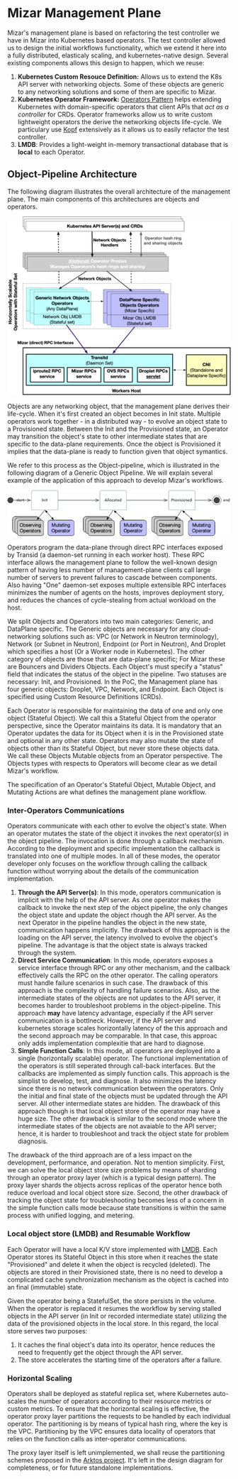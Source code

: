 
# Mizar Management Plane

Mizar's management plane is based on refactoring the test controller
we have in Mizar into Kubernetes based operators. The test controller
allowed us to design the initial workflows functionality, which we
extend it here into a fully distributed, elasticaly scaling, and
kubernetes-native design. Several existing components allows this
design to happen, which we reuse:

1. **Kubernetes Custom Resouce Definition:** Allows us to extend the K8s
   API server with networking objects. Some of these objects are
   generic to any networking solutions and some of them are specific
   to Mizar.
2. **Kubernetes Operator Framework:** [Operators
   Pattern](https://kubernetes.io/docs/concepts/extend-kubernetes/operator/)
   helps extending Kubernetes with domain-specific operators that
   client APIs that _act as a controller_ for CRDs. Operator
   frameworks allow us to write custom lightweight operators the
   derive the networking objects life-cycle. We particulary use
   [Kopf](https://github.com/zalando-incubator/kopf) extensively as it allows us to easily refactor the test controller.
3. **LMDB**: Provides a light-weight in-memory transactional database
   that is __local__ to each Operator.

## Object-Pipeline Architecture

The following diagram illustrates the overall architecture of the
management plane. The main components of this architectures are
objects and operators.

![Overall Architecture](png/management_plane.png)

Objects are any networking object, that the
management plane derives their life-cycle. When it's first created an
object becomes in Init state. Multiple operators work together - in
a distributed way - to evolve an object state to a Provisioned state.
Between the Init and the Provisioned state, an Operator may transition
the object's state to other intermediate states that are specific to
the data-plane requirements. Once the object is Provisioned it implies
that the data-plane is ready to function given that object symantics.

We refer to this process as the Object-pipeline, which is illustrated
in the following diagram of a Generic Object Pipeline. We will explain
several example of the application of this approach to develop Mizar's
workflows.

![Genric Object Pipeline](png/object_pipeline.png)

Operators program the data-plane through direct RPC interfaces exposed
by Transid (a daemon-set running in each worker host). These RPC
interface allows the management plane to follow the well-known design
pattern of having less number of management-plane clients call large
number of servers to prevent failures to cascade between components.
Also having "One" daemon-set exposes multiple extensible RPC
interfaces minimizes the number of agents on the hosts, improves
deployment story, and reduces the chances of cycle-stealing from
actual workload on the host.

We split Objects and Operators into two main categories: Generic, and
DataPlane specific. The Generic objects are necessary for any
cloud-networking solutions such as: VPC (or Network in Neutron
terminology), Network (or Subnet in Neutron), Endpoint (or Port in
Neutron), And Droplet which specifies a host (Or a Worker node in
Kubernetes). The other category of objects are those that are
data-plane specific; For Mizar these are Bouncers and Dividers
Objects.  Each Object's must specify a "status" field that indicates
the status of the object in the pipeline. Two statuses are necessary:
Init, and Provisioned. In the PoC, the Management plane has four
generic objects: Droplet, VPC, Network, and Endpoint. Each Object is
specified using Custom Resource Definitions (CRDs).

Each Operator is responsible for maintaining the data of one and only
one object (Stateful Object). We call this a Stateful Object from the
operator perspective, since the Operator maintains its data. It is
mandatory that an Operator updates the data for its Object when it is
in the Provisioned state and optional in any other state. Operators
may also mutate the state of objects other than its Stateful Object,
but never store these objects data. We call these Objects Mutable
objects from an Operator perspective. The Objects types with respects
to Operators will become clear as we detail Mizar's workflow.

The specification of an Operator's Stateful Object, Mutable Object,
and Mutating Actions are what defines the management plane workflow.

### Inter-Operators Communications

Operators communicate with each other to evolve the object's state.
When an operator mutates the state of the object it invokes the next
operator(s) in the object pipeline. The invocation is done through a
callback mechanism. According to the deployment and specific
implementation the callback is translated into one of multiple modes.
In all of these modes, the operator developer only focuses on the
workflow through calling the callback function without worrying about
the details of the communication implementation.

1. **Through the API Server(s)**: In this mode, operators communication is
   implicit with the help of the API server. As one operator makes the
   callback to invoke the next step of the object pipeline, the
   only changes the object state and update the object rhough the API
   server. As the next Operator in the pipeline handles the object in
   the new state, communication happens implicitly. The drawback of
   this approach is the loading on the API server, the latency
   involved to evolve the object's pipeline. The advantage is that the
   object state is always tracked through the system.
1. **Direct Service Communication**: In this mode, operators exposes a
   service interface through RPC or any other mechanism, and the
   callback effectively calls the RPC on the other operator. The
   calling operators must handle failure scenarios in such case. The
   drawback of this approach is the complexity of handling failure
   scenarios. Also, as the intermediate states of the objects are not
   updates to the API server, it becomes harder to troubleshoot
   problems in the object-pipeline. This approach __may__ have latency
   advantage, especially if the API server communication is a
   bottlneck. However, if the API server and kubernetes storage scales
   horizontally latency of the this approach and the second approach
   may be comparable. In that case, this approac only adds
   implementation complexitie that are hard to diagnose.
1. **Simple Function Calls**: In this mode, all operators are deployed
   into a single (horizontally scalable) operator. The functional
   implementation of the operators is still seperated through
   call-back interfaces. But the callbacks are implemented as simply
   function calls. This approach is the simplist to develop, test, and
   diagnose. It also minimizes the latency since there is no network
   communication between the operators. Only the initial and final
   state of the objects must be updated through the API server. All
   other intermediate states are hidden. The drawback of this approach
   though is that local object store of the operator may have a huge
   size. The other drawback is similar to the second mode where  the
   intermediate states of the objects are not avaiable to the API
   server; hence, it is harder to troubleshoot and track the object
   state for problem diagnosis.

The drawback of the third approach are of a less impact on the
development, performance, and operation. Not to mention simplicity.
First, we can solve the local object store size problems by means of
sharding through an operator proxy layer (which is a typical design
pattern). The proxy layer shards the objects across replicas of the
operator hence both reduce overload and local object store size.
Second, the other drawback of tracking the object state for
troubleshooting becomes less of a concern in the simple function calls
mode because state transitions is within the same process with unified
logging, and metering.

### Local object store (LMDB) and Resumable Workflow

Each Operator will have a local K/V store implemented with
[LMDB](https://symas.com/lmdb/). Each Operator stores its Stateful
Object in this store when it reaches the state "Provisioned" and
delete it when the object is recycled (deleted). The objects are
stored in their Provisioned state, there is no need to develop a
complicated cache synchronization mechanism as the object is
cached into an final (immutable) state.

Given the operator being a StatefulSet, the store persists in the
volume. When the operator is replaced it resumes the workflow by
serving stalled objects in the API server (in Init or recorded
intermediate state) utilizing the data of the provisioned objects in
the local store. In this regard, the local store serves two purposes:

1. It caches the final object's data into its operator, hence reduces
   the need to frequently get the object through the API server.
1. The store accelerates the starting time of the operators after a
   failure.

### Horizontal Scaling

Operators shall be deployed as stateful replica set, where Kubernetes
auto-scales the number of operators according to their resource metrics or
custom metrics. To ensure that the horizontal scaling is effective,
the operator proxy layer partitions the requests to be handled by each
individual operator. The partitioning is by means of typical hash
ring, where the key is the VPC. Partitioning by the VPC ensures data
locality of operators that relies on the function calls as
inter-operator communications.

The proxy layer itself is left unimplemented, we shall reuse the partitioning
schemes proposed in the [Arktos
project](https://github.com/futurewei-cloud/arktos). It's left in the
design diagram for completeness, or for future standalone implementations.




